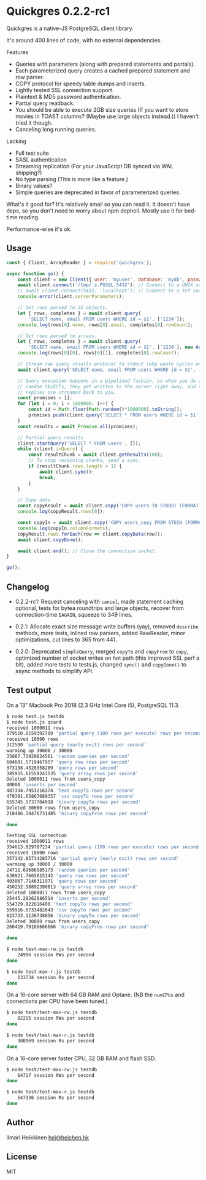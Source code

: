 # Quickgres 0.2.2-rc1

Quickgres is a native-JS PostgreSQL client library.

It's around 400 lines of code, with no external dependencies.

Features
 * Queries with parameters (along with prepared statements and portals).
 * Each parameterized query creates a cached prepared statement and row parser.
 * COPY protocol for speedy table dumps and inserts.
 * Lightly tested SSL connection support.
 * Plaintext & MD5 password authentication.
 * Partial query readback.
 * You should be able to execute 2GB size queries (If you want to store movies in TOAST columns? (Maybe use large objects instead.)) I haven't tried it though.
 * Canceling long running queries.
 
Lacking
 * Full test suite
 * SASL authentication
 * Streaming replication (For your JavaScript DB synced via WAL shipping?)
 * No type parsing (This is more like a feature.)
 * Binary values?
 * Simple queries are deprecated in favor of parameterized queries.

What's it good for? It's relatively small so you can read it. It doesn't have deps, so you don't need to worry about npm dephell. Mostly use it for bed-time reading.

Performance-wise it's ok.


## Usage 

```javascript
const { Client, ArrayReader } = require('quickgres'); 

async function go() {
    const client = new Client({ user: 'myuser', database: 'mydb', password: 'mypass' });
    await client.connect('/tmp/.s.PGSQL.5432'); // Connect to a UNIX socket.
    // await client.connect(5432, 'localhost'); // Connect to a TCP socket.
    console.error(client.serverParameters);

    // Get rows parsed to JS objects.
    let { rows, completes } = await client.query(
        'SELECT name, email FROM users WHERE id = $1', ['1234']);
    console.log(rows[0].name, rows[0].email, completes[0].rowCount);

    // Get rows parsed to arrays.
    let { rows, completes } = await client.query(
        'SELECT name, email FROM users WHERE id = $1', ['1234'], new ArrayReader());
    console.log(rows[0][0], rows[0][1], completes[0].rowCount);

    // Stream raw query results protocol to stdout (why waste cycles on parsing data...)
    await client.query('SELECT name, email FROM users WHERE id = $1', ['1234'], process.stdout);

    // Query execution happens in a pipelined fashion, so when you do a million 
    // random SELECTs, they get written to the server right away, and the server
    // replies are streamed back to you.
    const promises = [];
    for (let i = 0; i < 1000000; i++) {
        const id = Math.floor(Math.random()*1000000).toString();
        promises.push(client.query('SELECT * FROM users WHERE id = $1', [id]));
    }
    const results = await Promise.all(promises);

    // Partial query results
    client.startQuery('SELECT * FROM users', []);
    while (client.inQuery) {
        const resultChunk = await client.getResults(100);
        // To stop receiving chunks, send a sync.
        if (resultChunk.rows.length > 1) {
            await client.sync();
            break;
        }
    }

    // Copy data
    const copyResult = await client.copy('COPY users TO STDOUT (FORMAT binary)');
    console.log(copyResult.rows[0]);

    const copyIn = await client.copy('COPY users_copy FROM STDIN (FORMAT binary)');
    console.log(copyIn.columnFormats);
    copyResult.rows.forEach(row => client.copyData(row));
    await client.copyDone();

    await client.end(); // Close the connection socket.
}

go();
```

## Changelog

 * 0.2.2-rc1: Request canceling with `cancel`, made statement caching optional, tests for bytea roundtrips and large objects, recover from connection-time `EAGAIN`, squeeze to 349 lines.

 * 0.2.1: Allocate exact size message write buffers (yay), removed `describe` methods, more tests, inlined row parsers, added RawReader, minor optimizations, cut lines to 365 from 441.

 * 0.2.0: Deprecated `simpleQuery`, merged `copyTo` and `copyFrom` to `copy`, optimized number of socket writes on hot path (this improved SSL perf a bit), added more tests to tests.js, changed `sync()` and `copyDone()` to async methods to simplify API.

## Test output

On a 13" Macbook Pro 2018 (2.3 GHz Intel Core i5), PostgreSQL 11.3.

```bash
$ node test.js testdb
$ node test.js qcard
received 1000011 rows
379510.8159392789 'partial query (100 rows per execute) rows per second'
received 10000 rows
312500 'partial query (early exit) rows per second'
warming up 30000 / 30000     
35087.71929824561 'random queries per second'
604601.5719467957 'query raw rows per second'
373138.4328358209 'query rows per second'
385955.61559243535 'query array rows per second'
Deleted 1000011 rows from users_copy
40000 'inserts per second'
487334.7953216374 'text copyTo rows per second'
479391.65867689357 'csv copyTo rows per second'
655745.5737704918 'binary copyTo rows per second'
Deleted 30000 rows from users_copy
218486.34476731485 'binary copyFrom rows per second'

done

Testing SSL connection
received 1000011 rows
354613.829787234 'partial query (100 rows per execute) rows per second'
received 10000 rows
357142.85714285716 'partial query (early exit) rows per second'
warming up 30000 / 30000     
24711.69686985173 'random queries per second'
630921.7665615142 'query raw rows per second'
403067.7146311971 'query rows per second'
450252.58892390813 'query array rows per second'
Deleted 1000011 rows from users_copy
25445.29262086514 'inserts per second'
554329.822616408 'text copyTo rows per second'
559916.5733482643 'csv copyTo rows per second'
823733.1136738056 'binary copyTo rows per second'
Deleted 30000 rows from users_copy
260419.79166666666 'binary copyFrom rows per second'

done

$ node test-max-rw.js testdb
    24996 session RWs per second              
done

$ node test-max-r.js testdb
    133734 session Rs per second              
done
```

On a 16-core server with 64 GB RAM and Optane. (NB the `numCPUs` and connections per CPU have been tuned.)

```bash
$ node test/test-max-rw.js testdb
    82215 session RWs per second              
done

$ node test/test-max-r.js testdb
    308969 session Rs per second              
done
```

On a 16-core server faster CPU, 32 GB RAM and flash SSD.

```bash
$ node test/test-max-rw.js testdb
    64717 session RWs per second              
done

$ node test/test-max-r.js testdb
    547336 session Rs per second              
done
```

## Author
Ilmari Heikkinen <hei@heichen.hk>

## License
MIT